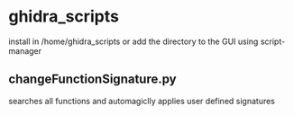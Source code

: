 # ghidra_scripts

install in /home/ghidra_scripts or add the directory to the GUI using script-manager

## changeFunctionSignature.py

searches all functions and automagiclly applies user defined signatures 
